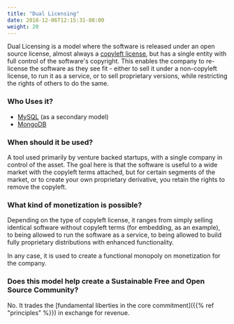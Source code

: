 ```yaml
---
title: "Dual Licensing"
date: 2018-12-06T12:15:31-08:00
weight: 20
---
```


Dual Licensing is a model where the software is released under an open source
license, almost always a [copyleft
license](https://en.wikipedia.org/wiki/Copyleft), but has a single entity with
full control of the software's copyright. This enables the company to re-license the
software as they see fit - either to sell it under a non-copyleft license, to
run it as a service, or to sell proprietary versions, while restricting the rights of others to do the same.

### Who Uses it?

* [MySQL](https://mysql.com) (as a secondary model)
* [MongoDB](https://mongodb.com)

### When should it be used?

A tool used primarily by venture backed startups, with a single company in
control of the asset. The goal here is that the software is useful to a wide market
with the copyleft terms attached, but for certain segments of the market, or to
create your own proprietary derivative, you retain the rights to remove the copyleft.

### What kind of monetization is possible?

Depending on the type of copyleft license, it ranges from simply selling identical
software without copyleft terms (for embedding, as an example), to being
allowed to run the software as a service, to being allowed to build fully
proprietary distributions with enhanced functionality.

In any case, it is used to create a functional monopoly on monetization for the company.

### Does this model help create a Sustainable Free and Open Source Community?

No. It trades the [fundamental liberties in the core commitment]({{% ref "principles" %}}) in exchange for revenue.

